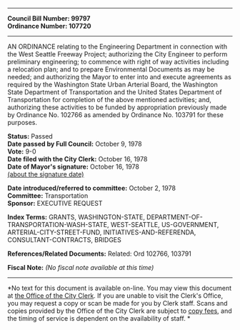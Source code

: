 * * * * *  
  
**Council Bill Number: [](#h0)[](#h2)99797**   
**Ordinance Number: 107720**  
  
* * * * *  
  
AN ORDINANCE relating to the Engineering Department in connection with the West Seattle Freeway Project; authorizing the City Engineer to perform preliminary engineering; to commence with right of way activities including a relocation plan; and to prepare Environmental Documents as may be needed; and authorizing the Mayor to enter into and execute agreements as required by the Washington State Urban Arterial Board, the Washington State Department of Transportation and the United States Department of Transportation for completion of the above mentioned activities; and, authorizing these activities to be funded by appropriation previously made by Ordinance No. 102766 as amended by Ordinance No. 103791 for these purposes.  
  
**Status:** Passed   
**Date passed by Full Council:** October 9, 1978   
**Vote:** 9-0   
**Date filed with the City Clerk:** October 16, 1978   
**Date of Mayor's signature:** October 16, 1978   
[(about the signature date)](/~public/approvaldate.htm)   
  
  
**Date introduced/referred to committee:** October 2, 1978   
**Committee:** Transportation   
**Sponsor:** EXECUTIVE REQUEST   
  
**Index Terms:** GRANTS, WASHINGTON-STATE, DEPARTMENT-OF-TRANSPORTATION-WASH-STATE, WEST-SEATTLE, US-GOVERNMENT, ARTERIAL-CITY-STREET-FUND, INITIATIVES-AND-REFERENDA, CONSULTANT-CONTRACTS, BRIDGES  
  
**References/Related Documents:** Related: Ord 102766, 103791  
  
**Fiscal Note:** *(No fiscal note available at this time)*  
  
* * * * *  
  
*No text for this document is available on-line. You may view this document at [the Office of the City Clerk](http://www.seattle.gov/leg/clerk/contactUs.htm). If you are unable to visit the Clerk's Office, you may request a copy or scan be made for you by Clerk staff. Scans and copies provided by the Office of the City Clerk are subject to [copy fees](http://clerk.seattle.gov/~public/clerkfees.htm), and the timing of service is dependent on the availability of staff. *  
  
  
